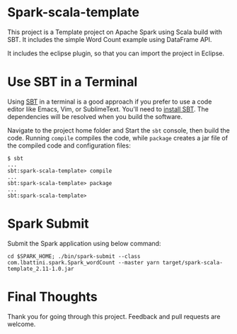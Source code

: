 # Spark-scala-template

This project is a Template project on Apache Spark using Scala build with SBT. It includes the simple Word Count example using DataFrame API.

It includes the eclipse plugin, so that you can import the project in Eclipse.


Use SBT in a Terminal
===

Using [SBT](https://www.scala-sbt.org/) in a terminal is a good approach if you prefer to use a code editor like Emacs, Vim, or SublimeText. You'll need to [install SBT](https://www.scala-sbt.org/download.html). The dependencies will be resolved when you build the software.

Navigate to the project home folder and Start the `sbt` console, then build the code. Running `compile` compiles the code, while `package` creates a jar file of the compiled code and configuration files:

```shell
$ sbt
...
sbt:spark-scala-template> compile
...
sbt:spark-scala-template> package
...
sbt:spark-scala-template>
```

Spark Submit
===

Submit the Spark application using below command:

`cd $SPARK_HOME; ./bin/spark-submit --class com.lbattini.spark.Spark_wordCount --master yarn target/spark-scala-template_2.11-1.0.jar` 

Final Thoughts
===

Thank you for going through this project. Feedback and pull requests are welcome.

